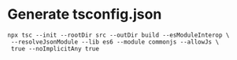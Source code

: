 # Generate tsconfig.json

```shell
npx tsc --init --rootDir src --outDir build --esModuleInterop \
 --resolveJsonModule --lib es6 --module commonjs --allowJs \
 true --noImplicitAny true
```


